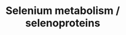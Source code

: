 ---
annotations:
- type: Pathway Ontology
  value: selenoamino acid metabolic pathway
authors:
- Susan
- MaintBot
- Khanspers
- Andra
- Ddigles
- Olivier.traets
- Fehrhart
- Eweitz
description: ''
last-edited: 2021-05-23
organisms:
- Mus musculus
redirect_from:
- /index.php/Pathway:WP108
- /instance/WP108
schema-jsonld:
- '@context': https://schema.org/
  '@id': https://wikipathways.github.io/pathways/WP108.html
  '@type': Dataset
  creator:
    '@type': Organization
    name: WikiPathways
  description: ''
  keywords:
  - DIO2
  - Rpl30
  - GPX6
  - Fabp1
  - H2Se
  - SelT
  - GPX2
  - Sars2
  - SelI
  - SelK
  - Sephs1
  - Sla
  - SelV
  - Pou2f1
  - Sephs2
  - Crem
  - p105
  - TXNRD3
  - Selenbp1
  - Secp43
  - eEFSec
  - GPX4
  - SelH
  - SEPN1
  - Sp1
  - GPX3
  - GPX1
  - SelS
  - Jun
  - TXNRD2
  - Pstk
  - DIO1
  - Sp3
  - Fos
  - SepW1
  - Scly
  - p65
  - SEPP1
  - SelM
  - DIO3
  - Sars
  - Selenophosphate
  - Cystathionine g-lyase
  - SelO
  - TXNRD1
  - Nfe2l2
  - SBP2
  - Sep15
  - SepX1
  license: CC0
  name: Selenium metabolism / selenoproteins
seo: CreativeWork
title: Selenium metabolism / selenoproteins
wpid: WP108
---
